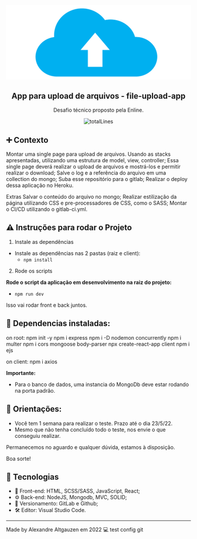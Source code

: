 #

<p align="center">
  <img src="client/src/img/cloud-upload-img.png">
</p>

<h2 align="center">
  App para upload de arquivos - file-upload-app
</h2>

<p align="center">
  Desafio técnico proposto pela Enline.</a>
</p>

<p align="center">
    <img alt="totalLines" src="https://img.shields.io/tokei/lines/github/altgauzen/file-upload-app">

   </a>
</p>

## ➕ Contexto

Montar uma single page para upload de arquivos. Usando as stacks apresentadas, utilizando uma estrutura de model, view, controller;
Essa single page deverá realizar o upload de arquivos e mostrá-los e permitir realizar o download;
Salve o log e a referência do arquivo em uma collection do mongo;
Suba esse repositório para o gitlab;
Realizar o deploy dessa aplicação no Heroku.

Extras
 Salvar o conteúdo do arquivo no mongo;
 Realizar estilização da página utilizando CSS e pre-processadores de CSS, como o SASS;
Montar o CI/CD utilizando o gitlab-ci.yml.

## ⚠️ Instruções para rodar o Projeto

1. Instale as dependências

- Instale as dependências nas 2 pastas (raiz e client):
  - `npm install`

2. Rode os scripts

**Rode o script da aplicação em desenvolvimento na raiz do projeto:**
- `npm run dev`

Isso vai rodar front e back juntos.

## 📄 Dependencias instaladas:

on root:
npm init -y
npm i express
npm i -D nodemon concurrently
npm i multer
npm i cors mongoose body-parser
npx create-react-app client
npm i ejs

on client:
npm i axios


**Importante:**

- Para o banco de dados, uma instancia do MongoDb deve estar rodando na porta padrão.

## 📄 Orientações:

 - Você tem 1 semana para realizar o teste. Prazo até o dia 23/5/22.
 - Mesmo que não tenha concluído todo o teste, nos envie o que conseguiu realizar.

Permanecemos no aguardo e qualquer dúvida, estamos à disposição.

Boa sorte!

## 🚀 Tecnologias

- 📱 Front-end: HTML, SCSS/SASS, JavaScript, React;
- ⚙️  Back-end: NodeJS, Mongodb, MVC, SOLID;
- 📀 Versionamento: GitLab e Github;
- 🛠 Editor: Visual Studio Code.

---

Made by Alexandre Altgauzen em 2022 💻 
test config git
